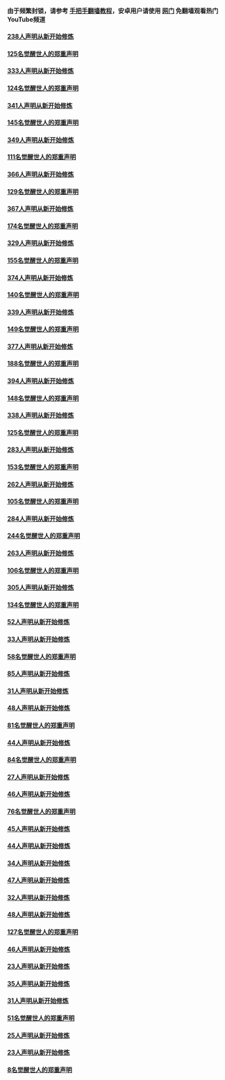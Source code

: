 #### 由于频繁封锁，请参考 [手把手翻墙教程](https://github.com/gfw-breaker/guides/wiki/)，安卓用户请使用 [网门](https://github.com/gfw-breaker/nogfw/blob/master/dl.md?t=07110101) 免翻墙观看热门YouTube频道 

#### [238人声明从新开始修炼](../pages/91/427767.md?t=07110101) 

#### [125名觉醒世人的郑重声明](../pages/91/427766.md?t=07110101) 

#### [333人声明从新开始修炼](../pages/91/427525.md?t=07110101) 

#### [124名觉醒世人的郑重声明](../pages/91/427524.md?t=07110101) 

#### [341人声明从新开始修炼](../pages/91/427255.md?t=07110101) 

#### [145名觉醒世人的郑重声明](../pages/91/427254.md?t=07110101) 

#### [349人声明从新开始修炼](../pages/91/426969.md?t=07110101) 

#### [111名觉醒世人的郑重声明](../pages/91/426968.md?t=07110101) 

#### [366人声明从新开始修炼](../pages/91/426737.md?t=07110101) 

#### [129名觉醒世人的郑重声明](../pages/91/426736.md?t=07110101) 

#### [367人声明从新开始修炼](../pages/91/426421.md?t=07110101) 

#### [174名觉醒世人的郑重声明](../pages/91/426420.md?t=07110101) 

#### [329人声明从新开始修炼](../pages/91/426139.md?t=07110101) 

#### [155名觉醒世人的郑重声明](../pages/91/426138.md?t=07110101) 

#### [374人声明从新开始修炼](../pages/91/425811.md?t=07110101) 

#### [140名觉醒世人的郑重声明](../pages/91/425810.md?t=07110101) 

#### [339人声明从新开始修炼](../pages/91/425690.md?t=07110101) 

#### [149名觉醒世人的郑重声明](../pages/91/425689.md?t=07110101) 

#### [377人声明从新开始修炼](../pages/91/424867.md?t=07110101) 

#### [188名觉醒世人的郑重声明](../pages/91/424866.md?t=07110101) 

#### [394人声明从新开始修炼](../pages/91/423914.md?t=07110101) 

#### [148名觉醒世人的郑重声明](../pages/91/423913.md?t=07110101) 

#### [338人声明从新开始修炼](../pages/91/423540.md?t=07110101) 

#### [125名觉醒世人的郑重声明](../pages/91/423539.md?t=07110101) 

#### [283人声明从新开始修炼](../pages/91/423296.md?t=07110101) 

#### [153名觉醒世人的郑重声明](../pages/91/423295.md?t=07110101) 

#### [262人声明从新开始修炼](../pages/91/423004.md?t=07110101) 

#### [105名觉醒世人的郑重声明](../pages/91/423003.md?t=07110101) 

#### [284人声明从新开始修炼](../pages/91/422707.md?t=07110101) 

#### [244名觉醒世人的郑重声明](../pages/91/422706.md?t=07110101) 

#### [263人声明从新开始修炼](../pages/91/422553.md?t=07110101) 

#### [106名觉醒世人的郑重声明](../pages/91/422552.md?t=07110101) 

#### [305人声明从新开始修炼](../pages/91/422153.md?t=07110101) 

#### [134名觉醒世人的郑重声明](../pages/91/422152.md?t=07110101) 

#### [52人声明从新开始修炼](../pages/91/421846.md?t=07110101) 

#### [33人声明从新开始修炼](../pages/91/421804.md?t=07110101) 

#### [58名觉醒世人的郑重声明](../pages/91/421845.md?t=07110101) 

#### [85人声明从新开始修炼](../pages/91/421769.md?t=07110101) 

#### [31人声明从新开始修炼](../pages/91/421763.md?t=07110101) 

#### [48人声明从新开始修炼](../pages/91/421605.md?t=07110101) 

#### [81名觉醒世人的郑重声明](../pages/91/421656.md?t=07110101) 

#### [44人声明从新开始修炼](../pages/91/421544.md?t=07110101) 

#### [84名觉醒世人的郑重声明](../pages/91/421543.md?t=07110101) 

#### [27人声明从新开始修炼](../pages/91/421465.md?t=07110101) 

#### [46人声明从新开始修炼](../pages/91/421454.md?t=07110101) 

#### [76名觉醒世人的郑重声明](../pages/91/421453.md?t=07110101) 

#### [45人声明从新开始修炼](../pages/91/421452.md?t=07110101) 

#### [44人声明从新开始修炼](../pages/91/421422.md?t=07110101) 

#### [34人声明从新开始修炼](../pages/91/421322.md?t=07110101) 

#### [47人声明从新开始修炼](../pages/91/421264.md?t=07110101) 

#### [32人声明从新开始修炼](../pages/91/421225.md?t=07110101) 

#### [48人声明从新开始修炼](../pages/91/421202.md?t=07110101) 

#### [127名觉醒世人的郑重声明](../pages/91/421224.md?t=07110101) 

#### [46人声明从新开始修炼](../pages/91/421203.md?t=07110101) 

#### [23人声明从新开始修炼](../pages/91/421138.md?t=07110101) 

#### [35人声明从新开始修炼](../pages/91/421122.md?t=07110101) 

#### [31人声明从新开始修炼](../pages/91/421081.md?t=07110101) 

#### [51名觉醒世人的郑重声明](../pages/91/421080.md?t=07110101) 

#### [25人声明从新开始修炼](../pages/91/421020.md?t=07110101) 

#### [23人声明从新开始修炼](../pages/91/420884.md?t=07110101) 

#### [8名觉醒世人的郑重声明](../pages/91/420883.md?t=07110101) 

